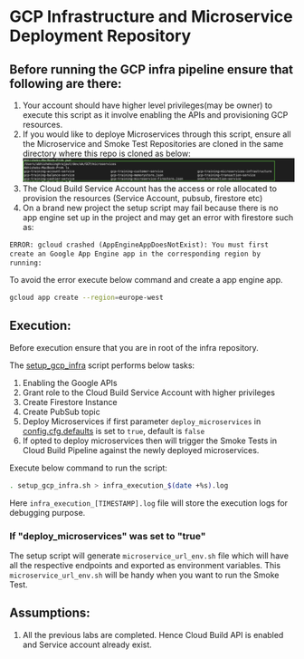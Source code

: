 # GCP Infrastructure and Microservice Deployment Repository

## Before running the GCP infra pipeline ensure that following are there:
1. Your account should have higher level privileges(may be owner) to execute this script as it involve enabling the APIs and provisioning GCP resources.
2. If you would like to deploye Microservices through this script, ensure all the Microservice and Smoke Test Repositories are cloned in the same directory where this repo is cloned as below:
![](images/project_structure.png)
3. The Cloud Build Service Account has the access or role allocated to provision the resources (Service Account, pubsub, firestore etc)
4. On a brand new project the setup script may fail because there is no app engine set up in the project and may get an error with firestore such as:
```
ERROR: gcloud crashed (AppEngineAppDoesNotExist): You must first create an Google App Engine app in the corresponding region by running: 
```

To avoid the error execute below command and create a app engine app.
```bash
gcloud app create --region=europe-west
```
   
## Execution:

Before execution ensure that you are in root of the infra repository.

The [setup_gcp_infra](setup_gcp_infra.sh) script performs below tasks:
1. Enabling the Google APIs
2. Grant role to the Cloud Build Service Account with higher privileges
3. Create Firestore Instance
4. Create PubSub topic
5. Deploy Microservices if first parameter ```deploy_microservices``` in [config.cfg.defaults](config.cfg.defaults) is set to ```true```, default is ```false```
6. If opted to deploy microservices then will trigger the Smoke Tests in Cloud Build Pipeline against the newly deployed microservices.
   
Execute below command to run the script:

```bash
. setup_gcp_infra.sh > infra_execution_$(date +%s).log
```

Here ```infra_execution_[TIMESTAMP].log``` file will store the execution logs for debugging purpose.

### If "deploy_microservices" was set to "true"
The setup script will generate ```microservice_url_env.sh``` file which will have all the respective endpoints and exported as environment variables.
This ```microservice_url_env.sh``` will be handy when you want to run the Smoke Test.

## Assumptions: 

1. All the previous labs are completed. Hence Cloud Build API is enabled and Service account already exist.


